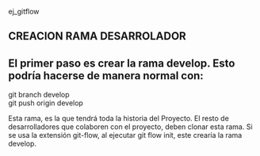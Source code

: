 ej_gitflow

## CREACION RAMA DESARROLADOR
## El primer paso es crear la rama develop. Esto podría hacerse de manera normal con:
 git branch develop  
 git push origin develop  


Esta rama, es la que tendrá toda la historia del Proyecto. El resto de desarrolladores que colaboren con el proyecto,
deben clonar esta rama.
Si se usa la extensión git-flow, al ejecutar git flow init, este crearía la rama develop.
